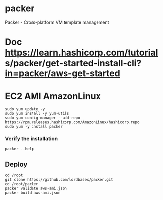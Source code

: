 # packer
Packer - Cross-platform VM template management

# Doc https://learn.hashicorp.com/tutorials/packer/get-started-install-cli?in=packer/aws-get-started

# EC2 AMI AmazonLinux

```
sudo yum update -y
sudo yum install -y yum-utils
sudo yum-config-manager --add-repo https://rpm.releases.hashicorp.com/AmazonLinux/hashicorp.repo
sudo yum -y install packer
```

### Verify the installation
```
packer --help
```

## Deploy
```
cd /root
git clone https://github.com/lordbasex/packer.git
cd /root/packer
packer validate aws-ami.json
packer build aws-ami.json
```

